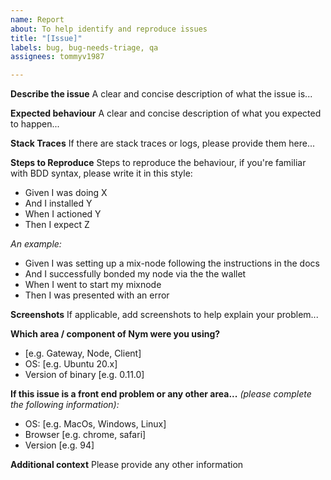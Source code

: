 ```yaml
---
name: Report
about: To help identify and reproduce issues
title: "[Issue]"
labels: bug, bug-needs-triage, qa
assignees: tommyv1987

---
```


**Describe the issue**
A clear and concise description of what the issue is...

**Expected behaviour**
A clear and concise description of what you expected to happen...

**Stack Traces**
If there are stack traces or logs, please provide them here...

**Steps to Reproduce**
Steps to reproduce the behaviour, if you're familiar with BDD syntax, please write it in this style:
- Given I was doing X
- And I installed Y
- When I actioned Y
- Then I expect Z

*An example:*
- Given I was setting up a mix-node following the instructions in the docs
- And I successfully bonded my node via the the wallet
-  When I went to start my mixnode
- Then I was presented with an error

**Screenshots**
If applicable, add screenshots to help explain your problem...

**Which area / component of Nym were you using?**
 - [e.g. Gateway, Node, Client]
 - OS: [e.g. Ubuntu 20.x]
 - Version of binary [e.g. 0.11.0]

**If this issue is a front end problem or any other area...**
*(please complete the following information):*
 - OS: [e.g. MacOs, Windows, Linux]
 - Browser [e.g. chrome, safari]
 - Version [e.g. 94]

**Additional context**
Please provide any other information
